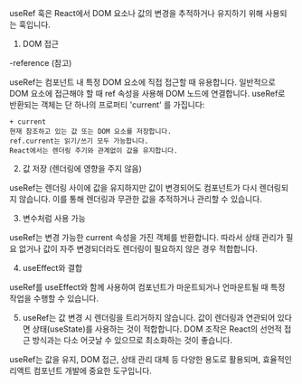 useRef 훅은 React에서 DOM 요소나 값의 변경을 추적하거나 
유지하기 위해 사용되는 훅입니다. 

1. DOM 접근

-reference (참고)

useRef는 컴포넌트 내 특정 DOM 요소에 직접 접근할 때 유용합니다. 
일반적으로 DOM 요소에 접근해야 할 때 ref 속성을 사용해 DOM 노드에 연결합니다.
useRef로 반환되는 객체는 단 하나의 프로퍼티 'current' 를 가집니다:
    
    + current
    현재 참조하고 있는 값 또는 DOM 요소를 저장합니다.
    ref.current는 읽기/쓰기 모두 가능합니다.
    React에서는 렌더링 주기와 관계없이 값을 유지합니다.


2. 값 저장 (렌더링에 영향을 주지 않음)

useRef는 렌더링 사이에 값을 유지하지만 값이 변경되어도 컴포넌트가 다시 렌더링되지 않습니다.
이를 통해 렌더링과 무관한 값을 추적하거나 관리할 수 있습니다.


3. 변수처럼 사용 가능

useRef는 변경 가능한 current 속성을 가진 객체를 반환합니다. 
따라서 상태 관리가 필요 없거나 값이 자주 변경되더라도 렌더링이 필요하지 않은 경우 적합합니다.


4. useEffect와 결합

useRef를 useEffect와 함께 사용하여 컴포넌트가 마운트되거나 
언마운트될 때 특정 작업을 수행할 수 있습니다.

5. useRef는 값 변경 시 렌더링을 트리거하지 않습니다. 
값이 렌더링과 연관되어 있다면 상태(useState)를 사용하는 것이 적합합니다.
DOM 조작은 React의 선언적 접근 방식과는 다소 어긋날 수 있으므로 최소화하는 것이 좋습니다.

useRef는 값을 유지, DOM 접근, 상태 관리 대체 등 다양한 용도로 활용되며, 효율적인 리액트 컴포넌트 개발에 중요한 도구입니다.


